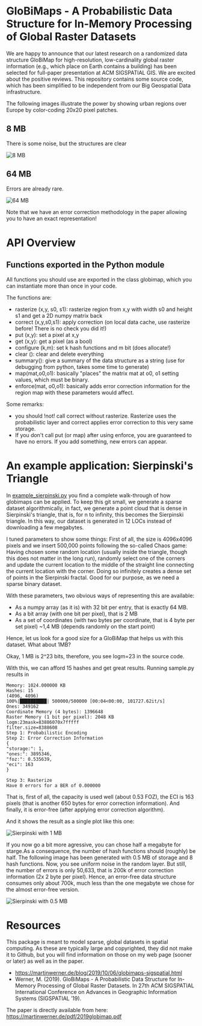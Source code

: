 # GloBiMaps - A Probabilistic Data Structure for In-Memory Processing of Global Raster Datasets

We are happy to announce that our latest research on a randomized data structure GloBiMap
for high-resolution, low-cardinality global raster information (e.g., which place on Earth
contains a building) has been selected for full-paper presentation at ACM SIGSPATIAL GIS.
We are excited about the positive reviews. This repository contains some  source
code, which has been simplified to be independent from our Big Geospatial Data infrastructure.

The following images illustrate the power by showing urban regions over Europe by color-coding 20x20 pixel patches.

## 8 MB
There is some noise, but the structures are clear

![8 MB](doc/img/globimap-scale-with-m-26.png)

## 64 MB
Errors are already rare.

![64 MB](doc/img/globimap-scale-with-m-29.png)

Note that we have an error correction methodology in the paper allowing you to have an exact representation!

# API Overview

## Functions exported in the Python module

All functions you should use are exported in the class globimap, which you can instantiate more than once
in your code.

The functions are:

- rasterize (x,y, s0, s1): rasterize region from x,y with width s0 and height s1 and get a 2D numpy matrix back
- correct (x,y,s0,s1): apply correction (on local data cache, use rasterize before! There is no check you did it!)
- put (x,y): set a pixel at x,y
- get (x,y): get a pixel (as a bool)
- configure (k,m): set k hash functions and m bit (does allocate!)
- clear (): clear and delete everything
- summary(): give a summary of the data structure as a string (use for debugging from python, takes some time to generate)
- map(mat,o0,o1): basically "places" the matrix mat at o0, o1 setting values, which must be binary.
- enforce(mat, o0,o1): basically adds error correction information for the region map with these parameters would affect.


Some remarks:

- you should !not! call correct without rasterize. Rasterize uses the probabilistic layer and correct applies error correction to this very same storage.
- If you don't call put (or map) after using enforce, you are guaranteed to have no errors. If you add something, new errors can appear.


# An example application: Sierpinski's Triangle

In [example_sierpinski.py](example_sierpinski.py) you find a complete walk-through of how globimaps can be applied. To keep this git small, we generate
a sparse dataset algorithmically, in fact, we generate a point cloud that is dense in Sierpinski's triangle, that is, for
n to infinity, this becomes the Sierpinski triangle. In this way, our dataset is generated in 12 LOCs instead of downloading
a few megabytes.

I tuned parameters to show some things: First of all, the size is 4096x4096 pixels and we insert 500,000 points following
the so-called Chaos game: Having chosen some random location (usually inside the triangle, though this does not matter in the long run), randomly select one of the corners and update the current location to the middle of the straight line connecting the current location with the corner. Doing so infinitely creates a dense set of points in the Sierpinski fractal. Good for our purpose, as we need a sparse binary dataset.

With these parameters, two obvious ways of representing this are available:

- As a numpy array (as it is) with 32 bit per entry, that is exactly 64 MB.
- As a bit array (with one bit per pixel), that is 2 MB
- As a set of coordinates (with two bytes per coordinate, that is 4 byte per set pixel) ~1,4 MB (depends randomly on the start point)

Hence, let us look for a good size for a GloBiMap that helps us with this dataset. What about 1MB?

Okay, 1 MB is 2^23 bits, therefore, you see logm=23 in the source code.

With this, we can afford 15 hashes and get great results. Running sample.py results in

```
Memory: 1024.000000 KB
Hashes: 15 
(4096, 4096)
100%|██████████| 500000/500000 [00:04<00:00, 101727.62it/s]
Ones: 349162
Coordinate Memory (4 bytes): 1396648
Raster Memory (1 bit per pixel): 2048 KB
logm:23mask=83886070x7fffff
filter.size=8388608
Step 1: Probabilistic Encoding
Step 2: Error Correction Information
{
"storage:": 1,
"ones:": 3895346,
"foz:": 0.535639,
"eci": 163
}

Step 3: Rasterize
Have 0 errors for a BER of 0.000000
```

That is, first of all, the capacity is used well (about 0.53 FOZ), the ECI is 163 pixels (that is another 650 bytes for error correction information). And finally, it is error-free (after applying error correction algorithm).

And it shows the result as a single plot like this one:

![Sierpinski with 1 MB](doc/img/sierpinski.png)

If you now go a bit more agressive, you can chose half a megabyte for starge.As a consequence,
the number of hash functions should (roughly) be half. The following image has been generated with
0.5 MB of storage and 8 hash functions. Now, you see uniform noise in the random layer. But still, the number
of errors is only 50,633, that is 200k of error correction information (2x 2 byte per pixel). Hence, an error-free
data structure consumes only about 700k, much less than the one megabyte we chose for the almost error-free version.

![Sierpinski with 0.5 MB](doc/img/sierpinski_small.png)

# Resources

This package is meant to model sparse, global datasets in spatial computing. As these are typically large and copyrighted,
they did not make it to Github, but you will find information on those on my web page (sooner or later) as
well as in the paper.

- https://martinwerner.de/blog/2019/10/06/globimaps-sigspatial.html
- Werner, M. (2019). GloBiMaps - A Probabilistic Data Structure for In-Memory Processing of Global Raster Datasets. In 27th ACM SIGSPATIAL International Conference on Advances in Geographic Information Systems (SIGSPATIAL ’19).


The paper is directly available from here: https://martinwerner.de/pdf/2019globimap.pdf





